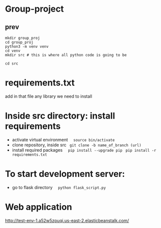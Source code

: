# Group-project

## prev

```
mkdir group_proj 
cd group_proj
python3 -m venv venv
cd venv
mkdir src # this is where all python code is going to be

cd src
```

# requirements.txt
add in that file any library we need to install

# Inside src directory: install requirements
- activate virtual environment
```  source bin/activate```
- clone repository, inside src
```  git clone -b name_of_branch (url) ```
- install required packages
```  pip install --upgrade pip```
```  pip install -r requirements.txt ```

# To start development server: 
- go to flask directory
```  python flask_script.py```

# Web application
http://test-env-1.a52w5zpuqi.us-east-2.elasticbeanstalk.com/

